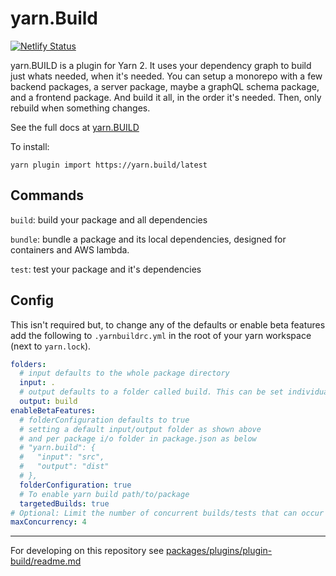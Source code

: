 # yarn.Build

[![Netlify Status](https://api.netlify.com/api/v1/badges/6b14fc77-846f-4035-944a-ff1c7843b70d/deploy-status)](https://app.netlify.com/sites/loving-wing-5cc62e/deploys)

yarn.BUILD is a plugin for Yarn 2. It uses your dependency graph to build just whats needed, when it's needed. You can setup a monorepo with a few backend packages, a server package, maybe a graphQL schema package, and a frontend package. And build it all, in the order it's needed. Then, only rebuild when something changes.

See the full docs at [yarn.BUILD](https://yarn.build)

To install:

```
yarn plugin import https://yarn.build/latest
```

## Commands

`build`: build your package and all dependencies

`bundle`: bundle a package and its local dependencies, designed for containers and AWS lambda.

`test`: test your package and it's dependencies

## Config

This isn't required but, to change any of the defaults or enable beta features add the following to `.yarnbuildrc.yml` in the root of your yarn workspace (next to `yarn.lock`).

```yaml
folders:
  # input defaults to the whole package directory
  input: .
  # output defaults to a folder called build. This can be set individually in package.json (see below)
  output: build
enableBetaFeatures:
  # folderConfiguration defaults to true
  # setting a default input/output folder as shown above
  # and per package i/o folder in package.json as below
  # "yarn.build": {
  #   "input": "src",
  #   "output": "dist"
  # },
  folderConfiguration: true
  # To enable yarn build path/to/package
  targetedBuilds: true
# Optional: Limit the number of concurrent builds/tests that can occur at once globally. This can also be set as a command line switch.
maxConcurrency: 4
```

---

For developing on this repository see [packages/plugins/plugin-build/readme.md](packages/plugins/plugin-build/readme.md)

